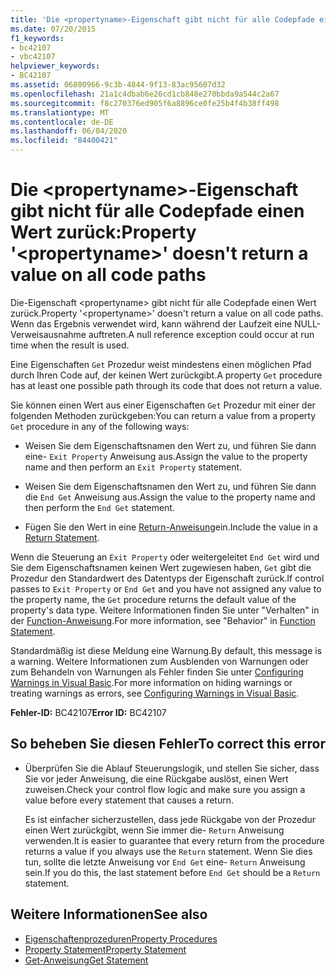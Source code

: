 ```yaml
---
title: 'Die <propertyname>-Eigenschaft gibt nicht für alle Codepfade einen Wert zurück:'
ms.date: 07/20/2015
f1_keywords:
- bc42107
- vbc42107
helpviewer_keywords:
- BC42107
ms.assetid: 06800966-9c3b-4844-9f13-83ac95607d32
ms.openlocfilehash: 21a1c4dbab6e26cd1cb848e270bbda9a544c2a67
ms.sourcegitcommit: f8c270376ed905f6a8896ce0fe25b4f4b38ff498
ms.translationtype: MT
ms.contentlocale: de-DE
ms.lasthandoff: 06/04/2020
ms.locfileid: "84400421"
---
```

# <a name="property-propertyname-doesnt-return-a-value-on-all-code-paths"></a><span data-ttu-id="14408-102">Die \<propertyname>-Eigenschaft gibt nicht für alle Codepfade einen Wert zurück:</span><span class="sxs-lookup"><span data-stu-id="14408-102">Property '\<propertyname>' doesn't return a value on all code paths</span></span>
<span data-ttu-id="14408-103">Die-Eigenschaft \<propertyname> gibt nicht für alle Codepfade einen Wert zurück.</span><span class="sxs-lookup"><span data-stu-id="14408-103">Property '\<propertyname>' doesn't return a value on all code paths.</span></span> <span data-ttu-id="14408-104">Wenn das Ergebnis verwendet wird, kann während der Laufzeit eine NULL-Verweisausnahme auftreten.</span><span class="sxs-lookup"><span data-stu-id="14408-104">A null reference exception could occur at run time when the result is used.</span></span>  
  
 <span data-ttu-id="14408-105">Eine Eigenschaften `Get` Prozedur weist mindestens einen möglichen Pfad durch Ihren Code auf, der keinen Wert zurückgibt.</span><span class="sxs-lookup"><span data-stu-id="14408-105">A property `Get` procedure has at least one possible path through its code that does not return a value.</span></span>  
  
 <span data-ttu-id="14408-106">Sie können einen Wert aus einer Eigenschaften `Get` Prozedur mit einer der folgenden Methoden zurückgeben:</span><span class="sxs-lookup"><span data-stu-id="14408-106">You can return a value from a property `Get` procedure in any of the following ways:</span></span>  
  
- <span data-ttu-id="14408-107">Weisen Sie dem Eigenschaftsnamen den Wert zu, und führen Sie dann eine- `Exit Property` Anweisung aus.</span><span class="sxs-lookup"><span data-stu-id="14408-107">Assign the value to the property name and then perform an `Exit Property` statement.</span></span>  
  
- <span data-ttu-id="14408-108">Weisen Sie dem Eigenschaftsnamen den Wert zu, und führen Sie dann die `End Get` Anweisung aus.</span><span class="sxs-lookup"><span data-stu-id="14408-108">Assign the value to the property name and then perform the `End Get` statement.</span></span>  
  
- <span data-ttu-id="14408-109">Fügen Sie den Wert in eine [Return-Anweisung](../statements/return-statement.md)ein.</span><span class="sxs-lookup"><span data-stu-id="14408-109">Include the value in a [Return Statement](../statements/return-statement.md).</span></span>  
  
 <span data-ttu-id="14408-110">Wenn die Steuerung an `Exit Property` oder weitergeleitet `End Get` wird und Sie dem Eigenschaftsnamen keinen Wert zugewiesen haben, `Get` gibt die Prozedur den Standardwert des Datentyps der Eigenschaft zurück.</span><span class="sxs-lookup"><span data-stu-id="14408-110">If control passes to `Exit Property` or `End Get` and you have not assigned any value to the property name, the `Get` procedure returns the default value of the property's data type.</span></span> <span data-ttu-id="14408-111">Weitere Informationen finden Sie unter "Verhalten" in der [Function-Anweisung](../statements/function-statement.md).</span><span class="sxs-lookup"><span data-stu-id="14408-111">For more information, see "Behavior" in [Function Statement](../statements/function-statement.md).</span></span>  
  
 <span data-ttu-id="14408-112">Standardmäßig ist diese Meldung eine Warnung.</span><span class="sxs-lookup"><span data-stu-id="14408-112">By default, this message is a warning.</span></span> <span data-ttu-id="14408-113">Weitere Informationen zum Ausblenden von Warnungen oder zum Behandeln von Warnungen als Fehler finden Sie unter [Configuring Warnings in Visual Basic](/visualstudio/ide/configuring-warnings-in-visual-basic).</span><span class="sxs-lookup"><span data-stu-id="14408-113">For more information on hiding warnings or treating warnings as errors, see [Configuring Warnings in Visual Basic](/visualstudio/ide/configuring-warnings-in-visual-basic).</span></span>  
  
 <span data-ttu-id="14408-114">**Fehler-ID:** BC42107</span><span class="sxs-lookup"><span data-stu-id="14408-114">**Error ID:** BC42107</span></span>  
  
## <a name="to-correct-this-error"></a><span data-ttu-id="14408-115">So beheben Sie diesen Fehler</span><span class="sxs-lookup"><span data-stu-id="14408-115">To correct this error</span></span>  
  
- <span data-ttu-id="14408-116">Überprüfen Sie die Ablauf Steuerungslogik, und stellen Sie sicher, dass Sie vor jeder Anweisung, die eine Rückgabe auslöst, einen Wert zuweisen.</span><span class="sxs-lookup"><span data-stu-id="14408-116">Check your control flow logic and make sure you assign a value before every statement that causes a return.</span></span>  
  
     <span data-ttu-id="14408-117">Es ist einfacher sicherzustellen, dass jede Rückgabe von der Prozedur einen Wert zurückgibt, wenn Sie immer die- `Return` Anweisung verwenden.</span><span class="sxs-lookup"><span data-stu-id="14408-117">It is easier to guarantee that every return from the procedure returns a value if you always use the `Return` statement.</span></span> <span data-ttu-id="14408-118">Wenn Sie dies tun, sollte die letzte Anweisung vor `End Get` eine- `Return` Anweisung sein.</span><span class="sxs-lookup"><span data-stu-id="14408-118">If you do this, the last statement before `End Get` should be a `Return` statement.</span></span>  
  
## <a name="see-also"></a><span data-ttu-id="14408-119">Weitere Informationen</span><span class="sxs-lookup"><span data-stu-id="14408-119">See also</span></span>

- [<span data-ttu-id="14408-120">Eigenschaftenprozeduren</span><span class="sxs-lookup"><span data-stu-id="14408-120">Property Procedures</span></span>](../../programming-guide/language-features/procedures/property-procedures.md)
- [<span data-ttu-id="14408-121">Property Statement</span><span class="sxs-lookup"><span data-stu-id="14408-121">Property Statement</span></span>](../statements/property-statement.md)
- [<span data-ttu-id="14408-122">Get-Anweisung</span><span class="sxs-lookup"><span data-stu-id="14408-122">Get Statement</span></span>](../statements/get-statement.md)
